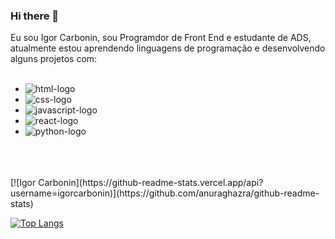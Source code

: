 ### Hi there 👋

Eu sou Igor Carbonin, sou Programdor de Front End e estudante de ADS, atualmente estou aprendendo linguagens de programação e desenvolvendo alguns projetos com:
<br>
<br>
  - <img src="https://img.shields.io/badge/HTML5-E34F26?style=for-the-badge&logo=html5&logoColor=white" alt="html-logo" />
  - <img src="https://img.shields.io/badge/CSS3-1572B6?style=for-the-badge&logo=css3&logoColor=white" alt="css-logo" />
  - <img src="https://img.shields.io/badge/JavaScript-F7DF1E?style=for-the-badge&logo=javascript&logoColor=black" alt="javascript-logo" />
  - <img src="https://img.shields.io/badge/React-20232A?style=for-the-badge&logo=react&logoColor=61DAFB" alt="react-logo" />
  - <img src="https://img.shields.io/badge/Python-3776AB?style=for-the-badge&logo=python&logoColor=white" alt="python-logo" />


<br>
<br>
<br>
[![Igor Carbonin](https://github-readme-stats.vercel.app/api?username=igorcarbonin)](https://github.com/anuraghazra/github-readme-stats)

[![Top Langs](https://github-readme-stats.vercel.app/api/top-langs/?username=igorcarbonin)](https://github.com/anuraghazra/github-readme-stats)
